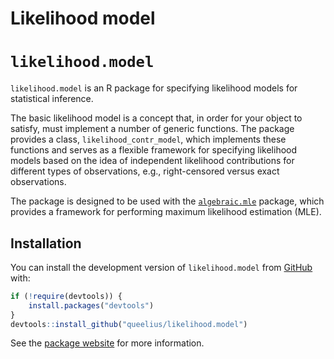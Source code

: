 Likelihood model
================

# `likelihood.model`

`likelihood.model` is an R package for specifying likelihood models for
statistical inference.

The basic likelihood model is a concept that, in order for your object
to satisfy, must implement a number of generic functions. The package
provides a class, `likelihood_contr_model`, which implements these
functions and serves as a flexible framework for specifying likelihood
models based on the idea of independent likelihood contributions for
different types of observations, e.g., right-censored versus exact
observations.

The package is designed to be used with the
[`algebraic.mle`](https://github.com/queelius/algebraic.mle) package,
which provides a framework for performing maximum likelihood estimation
(MLE).

## Installation

You can install the development version of `likelihood.model` from
[GitHub](https://github.com/queelius/likelihood.model) with:

``` r
if (!require(devtools)) {
    install.packages("devtools")
}
devtools::install_github("queelius/likelihood.model")
```

See the [package website](https://queelius.github.io/likelihood.model/)
for more information.
